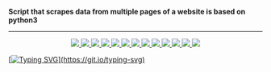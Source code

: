 **Script that scrapes data from multiple pages of a website is based on python3**


---

<p align="center">
<a href="https://github.com/tmcybers/web-scraping"><img src="https://img.shields.io/badge/python-3-yellowgreen">
<a href="https://github.com/tmcybers/web-scraping"><img src="https://img.shields.io/badge/downloads-334-green">
<a href="https://github.com/tmcybers/web-scraping"><img src="https://img.shields.io/badge/releases-1.0-red">
<a href="https://github.com/tmcybers/web-scraping"><img src="https://img.shields.io/badge/contributors-1-orange">
<a href="https://github.com/tmcybers/web-scraping"><img src="https://img.shields.io/badge/open%20issues-0-blue">
<a href="https://github.com/tmcybers/web-scraping"><img src="https://img.shields.io/badge/discussions-1-orange">
<a href="https://t.me/+l5WYQySOL-0yMDQ0"><img src="https://img.shields.io/badge/chat-online-brightgreen?style=plastic&logo=telegram">
<a href="https://twitter.com/tmcybers"><img src="https://img.shields.io/badge/folow-tmcyber-blue?style=plastic&logo=twitter">
<a href="https://ioc.exchange/@tmcyber"><img src="https://img.shields.io/badge/folow-tmcyber-blue?style=plastic&logo=mastodon">
<a href="https://tmcybers.github.io/blog"><img src="https://img.shields.io/badge/Write%20ups-Blog-red?style=plastic&logo=hackthebox">
  <a href="https://wakatime.com/@tmcyber"><img src="https://img.shields.io/badge/Developer-Blog-orange?style=plastic&logo=python">
<a href="https://tmcybers.github.io/Donate"><img src="https://img.shields.io/badge/support-tmcyber-blue?style=plastic&logo=donate">
<a href="https://ko-fi.com/tmcyber"><img src="https://img.shields.io/badge/Support%20me-Ko--Fi-brightgreen?style=plastic&logo=ko-fi">

</p>



[![Typing SVG](https://readme-typing-svg.herokuapp.com?font=Courier+new&color=%23808080&size=30&width=1000&duration=6969&lines=I+am+not+responsible+for+[the+misuse+of+my+tools]!)](https://git.io/typing-svg)
